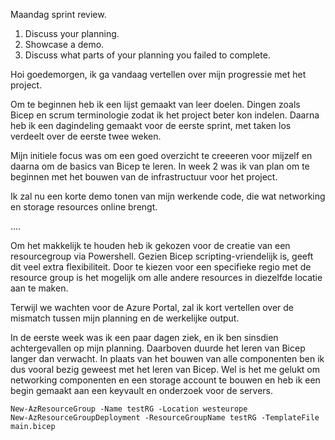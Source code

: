 Maandag sprint review.

1. Discuss your planning. 
2. Showcase a demo. 
3. Discuss what parts of your planning you failed to complete.


Hoi goedemorgen, ik ga vandaag vertellen over mijn progressie met het project.

Om te beginnen heb ik een lijst gemaakt van leer doelen. Dingen zoals Bicep en scrum terminologie zodat ik het project beter kon indelen. Daarna heb ik een dagindeling gemaakt voor de eerste sprint, met taken los verdeelt over de eerste twee weken.

Mijn initiele focus was om een goed overzicht te creeeren voor mijzelf en daarna om de basics van Bicep te leren. In week 2 was ik van plan om te beginnen met het bouwen van de infrastructuur voor het project.

Ik zal nu een korte demo tonen van mijn werkende code, die wat networking en storage resources online brengt.

....

Om het makkelijk te houden heb ik gekozen voor de creatie van een resourcegroup via Powershell. Gezien Bicep scripting-vriendelijk is, geeft dit veel extra flexibiliteit. Door te kiezen voor een specifieke regio met de resource group is het mogelijk om alle andere resources in diezelfde locatie aan te maken.

Terwijl we wachten voor de Azure Portal, zal ik kort vertellen over de mismatch tussen mijn planning en de werkelijke output.

In de eerste week was ik een paar dagen ziek, en ik ben sinsdien achtergevallen op mijn planning. Daarboven duurde het leren van Bicep langer dan verwacht. In plaats van het bouwen van alle componenten ben ik dus vooral bezig geweest met het leren van Bicep. Wel is het me gelukt om networking componenten en een storage account te bouwen en heb ik een begin gemaakt aan een keyvault en onderzoek voor de servers.


```
New-AzResourceGroup -Name testRG -Location westeurope
New-AzResourceGroupDeployment -ResourceGroupName testRG -TemplateFile main.bicep
```
